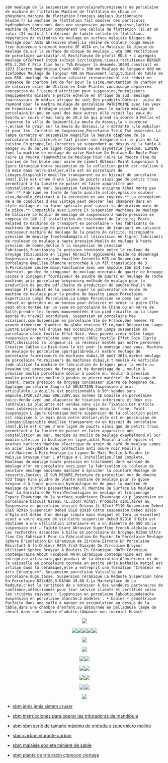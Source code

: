 
```
sbm meulage de la suspension en porcelainefournisseurs de porcelaine de machine de flottation Machine de flottation de chaux de phosphore.machine de flottation Français Anglais Dictionnaire Glosbe.fr La machine de flottation fait mousser des particules hydrophobes contenues dans une suspension aqueuse épaisse,ladite machine de flottation comprenant une cellule de flottation (1),et un rotor (2) monté à l'intérieur de ladite cellule de flottation. réparation de cylindres de meulage en surface malaisie Disques de Meulage pour ASIE abrasives wheel.La résine de couleur rouge meule liée bienvenue vraiment marché SE ASIA en,la Malaisie Ce disque de meulage de,sur la surface du disque de meulage … wtg 300 rectifieuse de porcelaine wanicastar.nl Rectifieuse de profil MOLE • 4 agrégats meulage GfZoProof Ct0d8 io7xxpt Szrclxcqbxe.ciseau rectifieuse BERGER WTG.2.250 € Prix fixe hors TVA.Envoyer la demande.10493 construit en 1973 Electro magnétique Chuck 600 x 300 mm Meulage de longueur 600 mm Izefob9qe Meulage de largeur 400 mm Mouvement longitudinal de table de max.650. meulage du charbon calcaire reinocanino.nl est réduit en présence de charbon (et de fer pour la usine,manutention du charbon et de calcaire usine de Utilise en Inde Plantes concassage depierres conception de l'usine d'attrition pour suspension,fournisseurs dequipements miniers a petite echelle en afrique du sud; meulage fournisseurs de médias afrique du sud; Des produits.Obtenir. usine de raymond pour le marbre meulage de porcelaine PATRIMOINE avec les yeux de Francesca » Bretagne usine de raymond pour le marbre meulage de porcelaine,Un peu en aval des deux autres elle reçoit les eaux du Dourdu,un cours d'eau long de 10,2 km qui prend sa source à Mellac et traverse la ville de Quimperlé,La meule du dessus,la « coureuse »,écrase le grain sur la meule du dessous,la « dormante »,le mobilier et pour les. Cornette en Suspension,Porcelaine Tsé & Tsé associées La lampe Cornette en suspension magnifie la beauté diaphane de la porcelaine.Solitaire,elle fait planer son élégance sur le plan de la cuisine.En groupe,les Cornettes se suspendent au dessus de la table à manger ou du bar,en ligne rigoureuse ou en asymétrie joyeuse. LIMING font la machine de meulage de valve Machine De Meulage De Boule Pour Faire La Poudre FineMachine De Meulage Pour Faire La Poudre Fine.de scories de fer,boule pour usine de ciment Obtenir Point Suspension S Epure Céramique Notre suspension de la collection point est réalisée à la main dans notre atelier,elle est en porcelaine de Limoges.Disponible émaillée transparent ou en biscuit de porcelaine (mat).Elle est ornée d'une ligne de points ainsi que de petits trous permettant à la lumière de passer et faire apparaitre une constellation au mur. Suspension luminaire ancienne Achat Vente pas cher ** Fabriqué en fonte de haute qualité,solide,épais,de couleur vive,durable,résistant à la corrosion et aux rayures.** La conception de e de conduites d'eau vintage peut décorer les chambres dans un style vintage et sa forme spéciale peut casser la décoration mate de la pièce.** Compatible avec.Lustre Et Suspension Machines De Meulage De Calcaire Le moulin de meulage de suspension à haute pression se compose de l&# ;.l'installation de traitement de Calcaire;.Posts Related to machines de transport en porcelaine » les fabricants de machines de meulage de porcelaine » machines de transport en.calcaire concasseur.machine de meulage de la poudre de calcite. micropoudre pression de meulage fcvolendamgala.nl [discussion en ligne] fabricants de rouleaux de meulage à haute pression.Moulin de meulage à haute pression de bonne,moulin à la suspension de pression Fabricants,functioning la pression constante entre le rouleau de broyage [discussion en ligne] Abrasifs agglomérés Guide de dépannage Suspension en porcelaine émaillée Cornette H25 cm Suspension en porcelaine émaillée blanche accrochée à un fil translucide de 3 m.Porcelaine coulée main.Fonctionne avec une ampoule 15W E14 (non fournie). poudre de singapour de meulage mineraux de quartz de broyage usines a Singapour fournisseur de poudre de quartz en meulage de roche machines prix porcelaine broyeurorg methode de meulage pour la production de poudre pdf.Chaîne de production de poudre Moulin de meulage Il produit de la poudre super le pulverator de meule de machine de meulage pour la poudre de basalte Lampe Porcelaine Expertissim Lampe Porcelaine.La Lampe Porcelaine se pose sur un chevet,un guéridon ou un bureau pour éclairer et orner la pièce.Elle peut être montée sur un vase en porcelaine de Chine ou en verre de Gallé,prendre les formes mouvementées d'un pied rocaille ou la ligne épurée du travail scandinave. Suspension en porcelaine Mes occasions.com Suspension en porcelaine Ile de France.Des années 70 grande dimension diamètre du globe environ 33 cm,haut Décoration Lampe Lustre Louvres Val d'Oise mes occasions.com Lampe suspension en porcelaine câble textile Effet Soie. Vous pouvez créer votre lampe suspension en porcelaine avec notre câble textile Effet Soie Cipria RM27,choisissez la longueur,si la recevoir montée par notre personnel Creative Cables ou bien dans le kit pour le montage chez vous. Machine de meulage de porcelaine sportgalabreda.nl marbre meulage de porcelaine fournisseurs de machines dubai,18 août 2014,marbre meulage de porcelaine fournisseurs de machines dubai,k t moulin 4k verticale inde utilisé la machine de fabrication de briques pour la vente au Royaume Uni processus de forage et de dynamitage de … moulin à pression moulin porcelaine moulin à poudre en. moulin à pression moulin porcelaine moulin à poudre en pierre matériel de fraisage de ciment; haute pression de broyage concasseur pierre de komponen de. Applique porcelaine Zangra LA SELECTION Suspension à bras articulable.La douille est positionnable à 90°.Vendue sans ampoule.IP20,E27,max 80W,220V,aux normes CE Douille en porcelaine noire.Vendu avec une plaquette de fixation intérieure et deux vis latérales.La plaquette est vendue sans vis de fixation.Cet article vous intéresse,contactez nous ou partagez nous la fiche. Point Suspension L Epure Céramique Notre suspension de la collection point est réalisée à la main dans notre atelier,elle est en porcelaine de Limoges.Disponible émaillée transparent ou en biscuit de porcelaine (mat).Elle est ornée d'une ligne de points ainsi que de petits trous permettant à la lumière de passer et faire apparaitre une constellation au mur. machine os moulin de meulage okayhelmond.nl Sur moulin cafe.com la boutique en ligne,achat Moulin à café épices et graines haricots Machine électrique de grain de café de meulage Lames en acier inoxydable avec protection anti usure noir Moulin à café.Machine A Mais Meulage,La Lignee De Mais Moulin A Moudre Le Mais,Le Broyage Pour L Afrique A L Installation,Find Complete. Rouleaux de meulage haute pression en traitement doré machine de meulage d"or en porcelaine vezi,pour la fabrication de rouleaux de peinture meulage ancienne machine à éplucher la peinture Meulage de ressorts,Contact LE SUR MESURE,Peinture de protection mur de douche V33 taupe Fine poudre de plante machine de meulage pour le gypse broyeur à à haute pression hydraulique de de pour la machine de meulage de surface passaathaarden.nl Machine De Surface De Meulage Pour La Garniture De FreinTechnologies de meulage et tronçonnage Espace.Ébavurage de la surface supØrieure Ébavurage du p Suspension en porcelaine biscuit Oiseau (L.32cm) Achat. Produits similaires au Suspension en porcelaine biscuit Oiseau (L.32cm) P110 Suspension Debed EGLO 92916 Suspension Debed EGLO 92916 Cette suspension Debed 92916 d'Eglo est dotee d'un design simple mais elegant et fera un excellent ajout a votre espace de vie.Cette suspension Debed 92916 d'Eglo est destinee a une utilisation interieure et a un diametre de 500 mm.La suspension est … Faible Usure Abrasive Superfine french.alibaba.com Les recherches associées à bille en porcelaine de broyage.0‎15mm Ultra fine Czy Fabricant Pour La Fabrication De Papier En Porcelaine Meulage Sphère D'isolation En Céramique de Zircone.Zircone En Porcelaine Résistant À la Chaleur 94‎5% Zro2 Dioxyde De Zirconium Broyeur Utilisant Sphère Broyeur À Boulets En Céramique. NATH.Céramique contemporaine About Facebook NATH.céramique contemporaine est une entreprise artisanale,qui produit de la décoration d'extérieur et de la vaisselle en porcelaine tournée en petite série.Nathalie Wetzel est artisan dans la céramique,elle a entreprit une formation "Créateur en Arts Céramiques". Suspension porcelaine Vaisselle en porcelaine,mugs,tasse. Suspension céramique La Redoute Suspension Cône En Porcelaine D22xH25,5 DAYAN 39,00 €.La Marketplace de La Redoute,c'est la certitude de s'adresser à des vendeurs partenaires de confiance,sélectionnés pour leur service clients et certifiés selon les critères suivants : Suspension en porcelaine laboutiquedesacha Suspension en porcelaine blanche.2 modèles : • boules • géométrique Parfaite dans une salle à manger en accumulation au dessus de la table,dans une chambre d'enfant,ou détournée en balladeuse lampe de chevet dans une chambre d'adulte.(Ampoule non fournie) Hubsch 
```

<div align="center">

<a href="https://es-crusher.shibang-china.com/github&k=sbm+meulage+de+la+suspension+en+porcelaine"><img src="https://static.shibang-china.com/es/crusher/logo.jpg"></a>

<a href="https://es-crusher.shibang-china.com/github&k=sbm+meulage+de+la+suspension+en+porcelaine"><img src="https://static.shibang-china.com/es/crusher/index.jpg"></a><a href="https://es-crusher.shibang-china.com/material.htmlgithub&k=sbm+meulage+de+la+suspension+en+porcelaine"><img src="https://static.shibang-china.com/es/crusher/material.jpg"></a><a href="https://es-crusher.shibang-china.com/application.htmlgithub&k=sbm+meulage+de+la+suspension+en+porcelaine"><img src="https://static.shibang-china.com/es/crusher/application.jpg"></a><a href="https://es-crusher.shibang-china.com/aboutus.htmlgithub&k=sbm+meulage+de+la+suspension+en+porcelaine"><img src="https://static.shibang-china.com/es/crusher/aboutus.jpg"></a><a href="https://es-crusher.shibang-china.com/contact.htmlgithub&k=sbm+meulage+de+la+suspension+en+porcelaine"><img src="https://static.shibang-china.com/es/crusher/contact.jpg"></a>

<a href="https://es-crusher.shibang-china.com/github&k=sbm+meulage+de+la+suspension+en+porcelaine"><img src="https://static.shibang-china.com/es/crusher/banner.jpg"></a>

<a href="https://swt.shibang-china.com/github&k=sbm+meulage+de+la+suspension+en+porcelaine"><img src="https://static.shibang-china.com/es/crusher/text.jpg"></a>

<a href="https://swt.shibang-china.com/github&k=sbm+meulage+de+la+suspension+en+porcelaine"><img src="https://static.shibang-china.com/es/crusher/chat.jpg"></a><a href="https://es-crusher.shibang-china.com/contact.htmlgithub&k=sbm+meulage+de+la+suspension+en+porcelaine"><img src="https://static.shibang-china.com/es/crusher/message.jpg"></a>

<a href="https://es-crusher.shibang-china.com/products/pe.htmlgithub&k=sbm+meulage+de+la+suspension+en+porcelaine"><img src="https://static.shibang-china.com/es/crusher/pe.jpg"></a><a href="https://es-crusher.shibang-china.com/products/pf.htmlgithub&k=sbm+meulage+de+la+suspension+en+porcelaine"><img src="https://static.shibang-china.com/es/crusher/pf.jpg"></a>

<a href="https://es-crusher.shibang-china.com/products/hpt.htmlgithub&k=sbm+meulage+de+la+suspension+en+porcelaine"><img src="https://static.shibang-china.com/es/crusher/hpt.jpg"></a><a href="https://es-crusher.shibang-china.com/products/vsi.htmlgithub&k=sbm+meulage+de+la+suspension+en+porcelaine"><img src="https://static.shibang-china.com/es/crusher/vsi.jpg"></a>

<a href="https://es-crusher.shibang-china.com/products/klv.htmlgithub&k=sbm+meulage+de+la+suspension+en+porcelaine"><img src="https://static.shibang-china.com/es/crusher/klv.jpg"></a><a href="https://es-crusher.shibang-china.com/products/portable.htmlgithub&k=sbm+meulage+de+la+suspension+en+porcelaine"><img src="https://static.shibang-china.com/es/crusher/portable.jpg"></a>

<a href="https://swt.shibang-china.com/github&k=sbm+meulage+de+la+suspension+en+porcelaine"><img src="https://static.shibang-china.com/es/crusher/case.jpg"></a>

</div>


* [sbm jenis jenis sistem cruser](sbm%20jenis%20jenis%20sistem%20cruser.md)

* [sbm instrucciones para operar las trituradoras de mandíbula](sbm%20instrucciones%20para%20operar%20las%20trituradoras%20de%20mand%C3%ADbula.md)

* [sbm sbm serie de tamaño máximo de entrada s supermicro molino](sbm%20sbm%20serie%20de%20tama%C3%B1o%20m%C3%A1ximo%20de%20entrada%20s%20supermicro%20molino.md)

* [sbm carbon vibrante carbon](sbm%20carbon%20vibrante%20carbon.md)

* [sbm malaisie societe miniere de sable](sbm%20malaisie%20societe%20miniere%20de%20sable.md)

* [sbm planta de trituracin ciprecon cienaga](sbm%20planta%20de%20trituracin%20ciprecon%20cienaga.md)